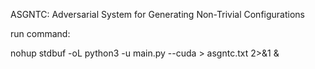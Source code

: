 ASGNTC: Adversarial System for Generating Non-Trivial Configurations

run command:

nohup stdbuf -oL python3 -u main.py --cuda > asgntc.txt 2>&1 &
